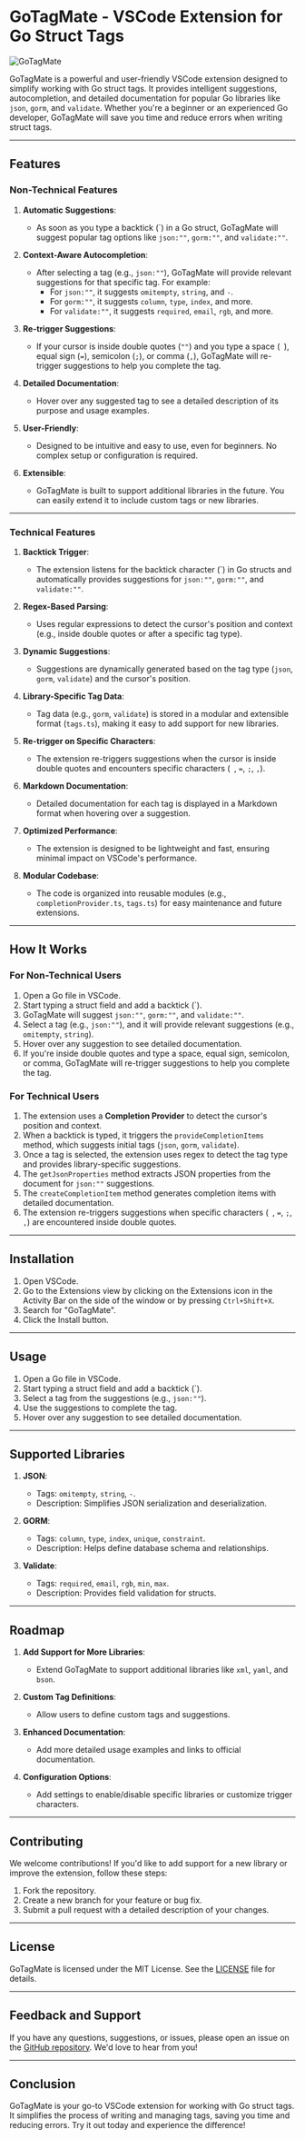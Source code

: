 # GoTagMate - VSCode Extension for Go Struct Tags

![GoTagMate](./assets/gotagmate.png)

GoTagMate is a powerful and user-friendly VSCode extension designed to simplify working with Go struct tags. It provides intelligent suggestions, autocompletion, and detailed documentation for popular Go libraries like `json`, `gorm`, and `validate`. Whether you're a beginner or an experienced Go developer, GoTagMate will save you time and reduce errors when writing struct tags.

---

## Features

### **Non-Technical Features**
1. **Automatic Suggestions**:
   - As soon as you type a backtick (\`) in a Go struct, GoTagMate will suggest popular tag options like `json:""`, `gorm:""`, and `validate:""`.

2. **Context-Aware Autocompletion**:
   - After selecting a tag (e.g., `json:""`), GoTagMate will provide relevant suggestions for that specific tag. For example:
     - For `json:""`, it suggests `omitempty`, `string`, and `-`.
     - For `gorm:""`, it suggests `column`, `type`, `index`, and more.
     - For `validate:""`, it suggests `required`, `email`, `rgb`, and more.

3. **Re-trigger Suggestions**:
   - If your cursor is inside double quotes (`""`) and you type a space (` `), equal sign (`=`), semicolon (`;`), or comma (`,`), GoTagMate will re-trigger suggestions to help you complete the tag.

4. **Detailed Documentation**:
   - Hover over any suggested tag to see a detailed description of its purpose and usage examples.

5. **User-Friendly**:
   - Designed to be intuitive and easy to use, even for beginners. No complex setup or configuration is required.

6. **Extensible**:
   - GoTagMate is built to support additional libraries in the future. You can easily extend it to include custom tags or new libraries.

---

### **Technical Features**
1. **Backtick Trigger**:
   - The extension listens for the backtick character (\`) in Go structs and automatically provides suggestions for `json:""`, `gorm:""`, and `validate:""`.

2. **Regex-Based Parsing**:
   - Uses regular expressions to detect the cursor's position and context (e.g., inside double quotes or after a specific tag type).

3. **Dynamic Suggestions**:
   - Suggestions are dynamically generated based on the tag type (`json`, `gorm`, `validate`) and the cursor's position.

4. **Library-Specific Tag Data**:
   - Tag data (e.g., `gorm`, `validate`) is stored in a modular and extensible format (`tags.ts`), making it easy to add support for new libraries.

5. **Re-trigger on Specific Characters**:
   - The extension re-triggers suggestions when the cursor is inside double quotes and encounters specific characters (` `, `=`, `;`, `,`).

6. **Markdown Documentation**:
   - Detailed documentation for each tag is displayed in a Markdown format when hovering over a suggestion.

7. **Optimized Performance**:
   - The extension is designed to be lightweight and fast, ensuring minimal impact on VSCode's performance.

8. **Modular Codebase**:
   - The code is organized into reusable modules (e.g., `completionProvider.ts`, `tags.ts`) for easy maintenance and future extensions.

---

## How It Works

### **For Non-Technical Users**
1. Open a Go file in VSCode.
2. Start typing a struct field and add a backtick (`).
3. GoTagMate will suggest `json:""`, `gorm:""`, and `validate:""`.
4. Select a tag (e.g., `json:""`), and it will provide relevant suggestions (e.g., `omitempty`, `string`).
5. Hover over any suggestion to see detailed documentation.
6. If you're inside double quotes and type a space, equal sign, semicolon, or comma, GoTagMate will re-trigger suggestions to help you complete the tag.

### **For Technical Users**
1. The extension uses a **Completion Provider** to detect the cursor's position and context.
2. When a backtick is typed, it triggers the `provideCompletionItems` method, which suggests initial tags (`json`, `gorm`, `validate`).
3. Once a tag is selected, the extension uses regex to detect the tag type and provides library-specific suggestions.
4. The `getJsonProperties` method extracts JSON properties from the document for `json:""` suggestions.
5. The `createCompletionItem` method generates completion items with detailed documentation.
6. The extension re-triggers suggestions when specific characters (` `, `=`, `;`, `,`) are encountered inside double quotes.

---

## Installation

1. Open VSCode.
2. Go to the Extensions view by clicking on the Extensions icon in the Activity Bar on the side of the window or by pressing `Ctrl+Shift+X`.
3. Search for "GoTagMate".
4. Click the Install button.

---

## Usage

1. Open a Go file in VSCode.
2. Start typing a struct field and add a backtick (`).
3. Select a tag from the suggestions (e.g., `json:""`).
4. Use the suggestions to complete the tag.
5. Hover over any suggestion to see detailed documentation.

---

## Supported Libraries

1. **JSON**:
   - Tags: `omitempty`, `string`, `-`.
   - Description: Simplifies JSON serialization and deserialization.

2. **GORM**:
   - Tags: `column`, `type`, `index`, `unique`, `constraint`.
   - Description: Helps define database schema and relationships.

3. **Validate**:
   - Tags: `required`, `email`, `rgb`, `min`, `max`.
   - Description: Provides field validation for structs.

---

## Roadmap

1. **Add Support for More Libraries**:
   - Extend GoTagMate to support additional libraries like `xml`, `yaml`, and `bson`.

2. **Custom Tag Definitions**:
   - Allow users to define custom tags and suggestions.

3. **Enhanced Documentation**:
   - Add more detailed usage examples and links to official documentation.

4. **Configuration Options**:
   - Add settings to enable/disable specific libraries or customize trigger characters.

---

## Contributing

We welcome contributions! If you'd like to add support for a new library or improve the extension, follow these steps:

1. Fork the repository.
2. Create a new branch for your feature or bug fix.
3. Submit a pull request with a detailed description of your changes.

---

## License

GoTagMate is licensed under the MIT License. See the [LICENSE](LICENSE) file for details.

---

## Feedback and Support

If you have any questions, suggestions, or issues, please open an issue on the [GitHub repository](https://github.com/jashezan/GoTagMate). We'd love to hear from you!

---

## Conclusion

GoTagMate is your go-to VSCode extension for working with Go struct tags. It simplifies the process of writing and managing tags, saving you time and reducing errors. Try it out today and experience the difference!

